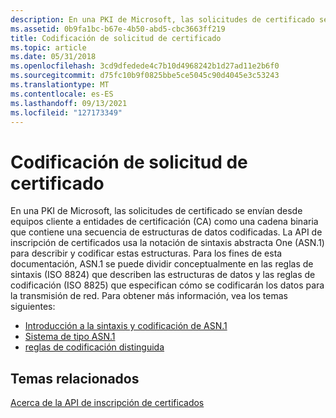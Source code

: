 ```yaml
---
description: En una PKI de Microsoft, las solicitudes de certificado se envían desde equipos cliente a entidades de certificación (CA) como una cadena binaria que contiene una secuencia de estructuras de datos codificadas.
ms.assetid: 0b9fa1bc-b67e-4b50-abd5-cbc3663ff219
title: Codificación de solicitud de certificado
ms.topic: article
ms.date: 05/31/2018
ms.openlocfilehash: 3cd9dfedede4c7b10d4968242b1d27ad11e2b6f0
ms.sourcegitcommit: d75fc10b9f0825bbe5ce5045c90d4045e3c53243
ms.translationtype: MT
ms.contentlocale: es-ES
ms.lasthandoff: 09/13/2021
ms.locfileid: "127173349"
---
```

# <a name="certificate-request-encoding"></a>Codificación de solicitud de certificado

En una PKI de Microsoft, las solicitudes de certificado se envían desde equipos cliente a entidades de certificación (CA) como una cadena binaria que contiene una secuencia de estructuras de datos codificadas. La API de inscripción de certificados usa la notación de sintaxis abstracta One (ASN.1) para describir y codificar estas estructuras. Para los fines de esta documentación, ASN.1 se puede dividir conceptualmente en las reglas de sintaxis (ISO 8824) que describen las estructuras de datos y las reglas de codificación (ISO 8825) que especifican cómo se codificarán los datos para la transmisión de red. Para obtener más información, vea los temas siguientes:

-   [Introducción a la sintaxis y codificación de ASN.1](about-introduction-to-asn-1-syntax-and-encoding.md)
-   [Sistema de tipo ASN.1](about-asn-1-type-system.md)
-   [reglas de codificación distinguida](distinguished-encoding-rules.md)

## <a name="related-topics"></a>Temas relacionados

<dl> <dt>

[Acerca de la API de inscripción de certificados](about-the-certificate-enrollment-api.md)
</dt> </dl>

 

 



